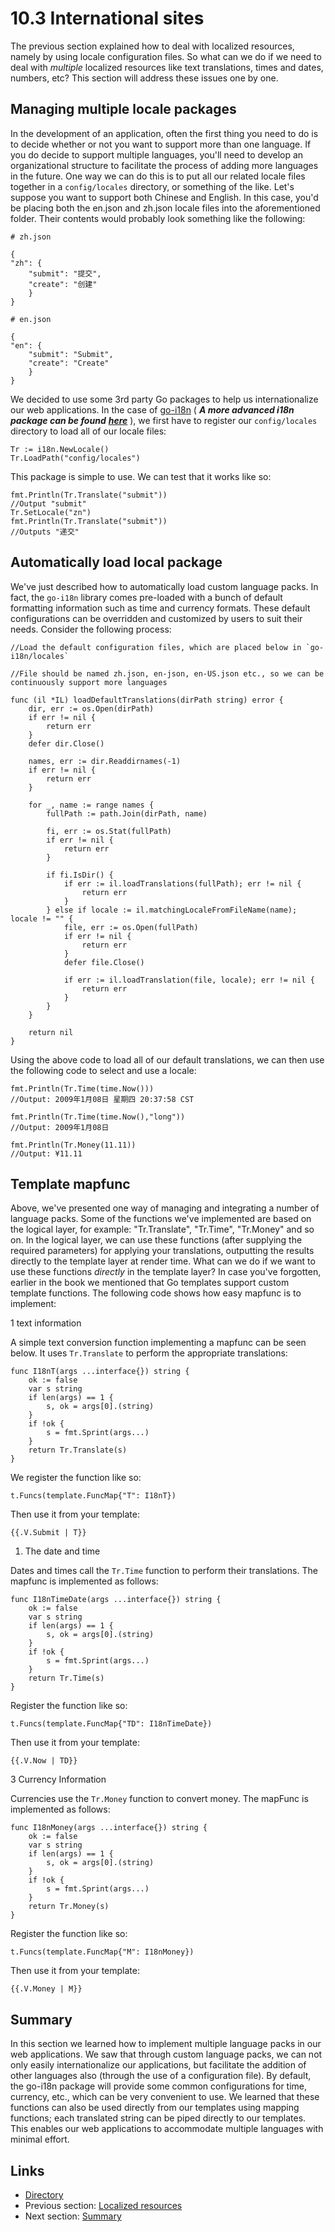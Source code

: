 # 10.3 International sites

The previous section explained how to deal with localized resources, namely by using locale configuration files. So what can we do if we need to deal with _multiple_ localized resources like text translations, times and dates, numbers, etc? This section will address these issues one by one.

## Managing multiple locale packages

In the development of an application, often the first thing you need to do is to decide whether or not you want to support more than one language. If you do decide to support multiple languages, you'll need to develop an organizational structure to facilitate the process of adding more languages in the future. One way we can do this is to put all our related locale files together in a `config/locales` directory, or something of the like. Let's suppose you want to support both Chinese and English. In this case, you'd be placing both the en.json and zh.json locale files into the aforementioned folder. Their contents would probably look something like the following:

```text
# zh.json

{
"zh": {
    "submit": "提交",
    "create": "创建"
    }
}

# en.json

{
"en": {
    "submit": "Submit",
    "create": "Create"
    }
}
```

We decided to use some 3rd party Go packages to help us internationalize our web applications. In the case of [go-i18n](https://github.com/astaxie/go-i18n) \( _**A more advanced i18n package can be found**_ [_**here**_](https://github.com/beego/i18n) \), we first have to register our `config/locales` directory to load all of our locale files:

```text
Tr := i18n.NewLocale()
Tr.LoadPath("config/locales")
```

This package is simple to use. We can test that it works like so:

```text
fmt.Println(Tr.Translate("submit"))
//Output "submit"
Tr.SetLocale("zn")
fmt.Println(Tr.Translate("submit"))
//Outputs "递交"
```

## Automatically load local package

We've just described how to automatically load custom language packs. In fact, the `go-i18n` library comes pre-loaded with a bunch of default formatting information such as time and currency formats. These default configurations can be overridden and customized by users to suit their needs. Consider the following process:

```text
//Load the default configuration files, which are placed below in `go-i18n/locales`

//File should be named zh.json, en-json, en-US.json etc., so we can be continuously support more languages

func (il *IL) loadDefaultTranslations(dirPath string) error {
    dir, err := os.Open(dirPath)
    if err != nil {
        return err
    }
    defer dir.Close()

    names, err := dir.Readdirnames(-1)
    if err != nil {
        return err
    }

    for _, name := range names {
        fullPath := path.Join(dirPath, name)

        fi, err := os.Stat(fullPath)
        if err != nil {
            return err
        }

        if fi.IsDir() {
            if err := il.loadTranslations(fullPath); err != nil {
                return err
            }
        } else if locale := il.matchingLocaleFromFileName(name); locale != "" {
            file, err := os.Open(fullPath)
            if err != nil {
                return err
            }
            defer file.Close()

            if err := il.loadTranslation(file, locale); err != nil {
                return err
            }
        }
    }

    return nil
}
```

Using the above code to load all of our default translations, we can then use the following code to select and use a locale:

```text
fmt.Println(Tr.Time(time.Now()))
//Output: 2009年1月08日 星期四 20:37:58 CST

fmt.Println(Tr.Time(time.Now(),"long"))
//Output: 2009年1月08日

fmt.Println(Tr.Money(11.11))
//Output: ¥11.11
```

## Template mapfunc

Above, we've presented one way of managing and integrating a number of language packs. Some of the functions we've implemented are based on the logical layer, for example: "Tr.Translate", "Tr.Time", "Tr.Money" and so on. In the logical layer, we can use these functions \(after supplying the required parameters\) for applying your translations, outputting the results directly to the template layer at render time. What can we do if we want to use these functions _directly_ in the template layer? In case you've forgotten, earlier in the book we mentioned that Go templates support custom template functions. The following code shows how easy mapfunc is to implement:

1 text information

A simple text conversion function implementing a mapfunc can be seen below. It uses `Tr.Translate` to perform the appropriate translations:

```text
func I18nT(args ...interface{}) string {
    ok := false
    var s string
    if len(args) == 1 {
        s, ok = args[0].(string)
    }
    if !ok {
        s = fmt.Sprint(args...)
    }
    return Tr.Translate(s)
}
```

We register the function like so:

```text
t.Funcs(template.FuncMap{"T": I18nT})
```

Then use it from your template:

```text
{{.V.Submit | T}}
```

1. The date and time

Dates and times call the `Tr.Time` function to perform their translations. The mapfunc is implemented as follows:

```text
func I18nTimeDate(args ...interface{}) string {
    ok := false
    var s string
    if len(args) == 1 {
        s, ok = args[0].(string)
    }
    if !ok {
        s = fmt.Sprint(args...)
    }
    return Tr.Time(s)
}
```

Register the function like so:

```text
t.Funcs(template.FuncMap{"TD": I18nTimeDate})
```

Then use it from your template:

```text
{{.V.Now | TD}}
```

3 Currency Information

Currencies use the `Tr.Money` function to convert money. The mapFunc is implemented as follows:

```text
func I18nMoney(args ...interface{}) string {
    ok := false
    var s string
    if len(args) == 1 {
        s, ok = args[0].(string)
    }
    if !ok {
        s = fmt.Sprint(args...)
    }
    return Tr.Money(s)
}
```

Register the function like so:

```text
t.Funcs(template.FuncMap{"M": I18nMoney})
```

Then use it from your template:

```text
{{.V.Money | M}}
```

## Summary

In this section we learned how to implement multiple language packs in our web applications. We saw that through custom language packs, we can not only easily internationalize our applications, but facilitate the addition of other languages also \(through the use of a configuration file\). By default, the go-i18n package will provide some common configurations for time, currency, etc., which can be very convenient to use. We learned that these functions can also be used directly from our templates using mapping functions; each translated string can be piped directly to our templates. This enables our web applications to accommodate multiple languages with minimal effort.

## Links

* [Directory](preface.md)
* Previous section: [Localized resources](10.2.md)
* Next section: [Summary](10.4.md)

